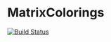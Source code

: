 # MatrixColorings

[![Build Status](https://travis-ci.org/mauro3/MatrixColorings.jl.svg?branch=master)](https://travis-ci.org/mauro3/MatrixColorings.jl)
